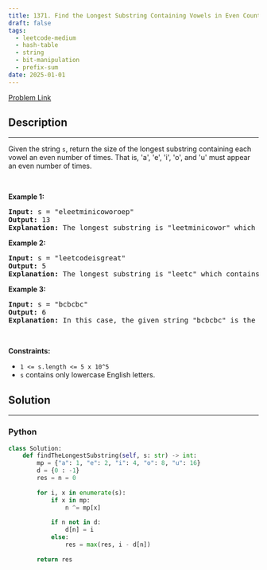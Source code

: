 ```yaml
---
title: 1371. Find the Longest Substring Containing Vowels in Even Counts
draft: false
tags: 
  - leetcode-medium
  - hash-table
  - string
  - bit-manipulation
  - prefix-sum
date: 2025-01-01
---
```


[Problem Link](https://leetcode.com/problems/find-the-longest-substring-containing-vowels-in-even-counts/)

## Description

---
<p>Given the string <code>s</code>, return the size of the longest substring containing each vowel an even number of times. That is, &#39;a&#39;, &#39;e&#39;, &#39;i&#39;, &#39;o&#39;, and &#39;u&#39; must appear an even number of times.</p>

<p>&nbsp;</p>
<p><strong class="example">Example 1:</strong></p>

<pre>
<strong>Input:</strong> s = &quot;eleetminicoworoep&quot;
<strong>Output:</strong> 13
<strong>Explanation: </strong>The longest substring is &quot;leetminicowor&quot; which contains two each of the vowels: <strong>e</strong>, <strong>i</strong> and <strong>o</strong> and zero of the vowels: <strong>a</strong> and <strong>u</strong>.
</pre>

<p><strong class="example">Example 2:</strong></p>

<pre>
<strong>Input:</strong> s = &quot;leetcodeisgreat&quot;
<strong>Output:</strong> 5
<strong>Explanation:</strong> The longest substring is &quot;leetc&quot; which contains two e&#39;s.
</pre>

<p><strong class="example">Example 3:</strong></p>

<pre>
<strong>Input:</strong> s = &quot;bcbcbc&quot;
<strong>Output:</strong> 6
<strong>Explanation:</strong> In this case, the given string &quot;bcbcbc&quot; is the longest because all vowels: <strong>a</strong>, <strong>e</strong>, <strong>i</strong>, <strong>o</strong> and <strong>u</strong> appear zero times.
</pre>

<p>&nbsp;</p>
<p><strong>Constraints:</strong></p>

<ul>
	<li><code>1 &lt;= s.length &lt;= 5 x 10^5</code></li>
	<li><code>s</code>&nbsp;contains only lowercase English letters.</li>
</ul>


## Solution

---
### Python
``` py title='find-the-longest-substring-containing-vowels-in-even-counts'
class Solution:
    def findTheLongestSubstring(self, s: str) -> int:
        mp = {"a": 1, "e": 2, "i": 4, "o": 8, "u": 16}
        d = {0 : -1}
        res = n = 0
        
        for i, x in enumerate(s):
            if x in mp:
                n ^= mp[x]
            
            if n not in d:
                d[n] = i
            else:
                res = max(res, i - d[n])
        
        return res
                
```

